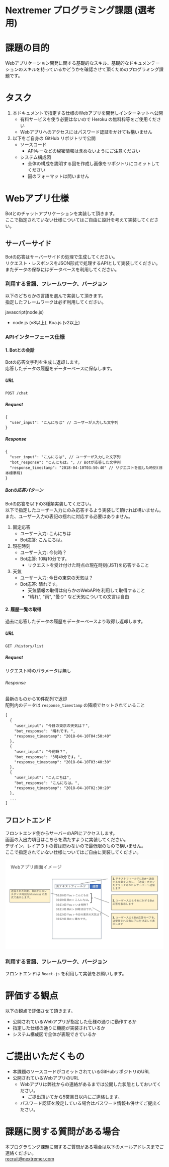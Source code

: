 # Nextremer プログラミング課題 (選考用)

# 課題の目的
Webアプリケーション開発に関する基礎的なスキル、基礎的なドキュメンテーションのスキルを持っているかどうかを確認させて頂くためのプログラミング課題です。  

# タスク
1. 本ドキュメントで指定する仕様のWebアプリを開発しインターネットへ公開
    - 有料サービスを使う必要はないので Heroku の無料枠等をご使用ください
    - Webアプリへのアクセスにはパスワード認証をかけても構いません
2. 以下をご自身の GitHub リポジトリで公開
    - ソースコード
        - APIキーなどの秘密情報は含めないようにご注意ください
    - システム構成図
        - 全体の構成を説明する図を作成し画像をリポジトリにコミットしてください
        - 図のフォーマットは問いません

# Webアプリ仕様
Botとのチャットアプリケーションを実装して頂きます。  
ここで指定されていない仕様についてはご自由に設計を考えて実装してください。

## サーバーサイド
Botの応答はサーバーサイドの処理で生成してください。  
リクエスト・レスポンスをJSON形式で処理するAPIとして実装してください。  
またデータの保存にはデータベースを利用してください。

### 利用する言語、フレームワーク、バージョン
以下のどちらかの言語を選んで実装して頂きます。  
指定したフレームワークは必ず利用してください。  

javascript(node.js) 
  - node.js (v8以上), Koa.js (v2以上)

### APIインターフェース仕様

#### 1. Botとの会話
Botの応答文字列を生成し返却します。  
応答したデータの履歴をデーターベースに保存します。  

##### URL

```
POST /chat
```
##### Request
```
{
  "user_input": "こんにちは" // ユーザーが入力した文字列
}
```

##### Response
```
{
  "user_input": "こんにちは", // ユーザーが入力した文字列
  "bot_response": "こんにちは。", // Botが応答した文字列
  "response_timestamp": "2018-04-10T03:50:40" // リクエストを返した時刻(日本標準時)
}
```

##### Botの応答パターン
Botの応答を以下の3種類実装してください。  
以下で指定したユーザー入力にのみ応答するよう実装して頂ければ構いません。  
また、ユーザー入力の表記の揺れに対応する必要はありません。  

1. 固定応答
    - ユーザー入力: こんにちは
    - Bot応答: こんにちは。
2. 現在時刻
    - ユーザー入力: 今何時？
    - Bot応答: 10時10分です。
        - リクエストを受け付けた時点の現在時刻(JST)を応答すること
3. 天気
    - ユーザー入力: 今日の東京の天気は？
    - Bot応答: 晴れです。
        - 天気情報の取得は何らかのWebAPIを利用して取得すること  
        - "晴れ", "雨", "曇り" など天気についての文言は自由


#### 2. 履歴一覧の取得
過去に応答したデータの履歴をデーターベースより取得し返却します。  

##### URL

```
GET /history/list
```
##### Request
リクエスト時のパラメータは無し

###### Response
最新のものから10件配列で返却  
配列内のデータは `response_timestamp` の降順でセットされていること  
```
[
  {
    "user_input": "今日の東京の天気は？",
    "bot_response": "晴れです。",
    "response_timestamp": "2018-04-10T04:50:40"
  },
  {
    "user_input": "今何時？",
    "bot_response": "3時40分です。",
    "response_timestamp": "2018-04-10T03:40:30"
  },
  {
    "user_input": "こんにちは",
    "bot_response": "こんにちは。",
    "response_timestamp": "2018-04-10T02:30:20"
  },
  ...
]
```

## フロントエンド
フロントエンド側からサーバーのAPIにアクセスします。  
画面の入出力項目はこちらを満たすように実装してください。  
デザイン、レイアウトの質は問わないので最低限のもので構いません。  
ここで指定されていない仕様についてはご自由に実装してください。  

![画面イメージ](https://raw.githubusercontent.com/Nextremer/recruitment-examination/master/img/view_image.jpg)

### 利用する言語、フレームワーク、バージョン
フロントエンドは `React.js` を利用して実装をお願いします。

# 評価する観点
以下の観点で評価させて頂きます。
- 公開されているWebアプリが指定した仕様の通りに動作するか
- 指定した仕様の通りに機能が実装されているか
- システム構成図で全体が表現できているか

# ご提出いただくもの
- 本課題のソースコードがコミットされているGitHubリポジトリのURL
- 公開されているWebアプリのURL
  - Webアプリは弊社からの連絡があるまでは公開した状態としておいてください。
    - ご提出頂いてから5営業日以内にご連絡します。
  - パスワード認証を設定している場合はパスワード情報も併せてご提出ください。  

# 課題に関する質問がある場合
本プログラミング課題に関するご質問がある場合は以下のメールアドレスまでご連絡ください。  
recruit@nextremer.com 

